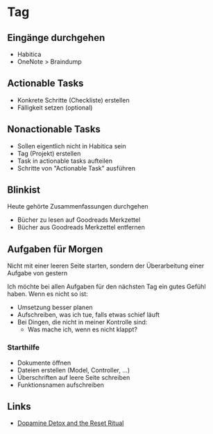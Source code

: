 # Tag

## Eingänge durchgehen

- Habitica
- OneNote > Braindump

## Actionable Tasks
 
- Konkrete Schritte (Checkliste) erstellen
- Fälligkeit setzen (optional)
    
## Nonactionable Tasks
  
- Sollen eigentlich nicht in Habitica sein
- Tag (Projekt) erstellen
- Task in actionable tasks aufteilen
- Schritte von "Actionable Task" ausführen 

## Blinkist

Heute gehörte Zusammenfassungen durchgehen
- Bücher zu lesen auf Goodreads Merkzettel
- Bücher aus Goodreads Merkzettel entfernen

## Aufgaben für Morgen

Nicht mit einer leeren Seite starten, sondern der Überarbeitung einer Aufgabe 
von gestern

Ich möchte bei allen Aufgaben für den nächsten Tag ein gutes Gefühl haben. 
Wenn es nicht so ist:
- Umsetzung besser planen
- Aufschreiben, was ich tue, falls etwas schief läuft
- Bei Dingen, die nicht in meiner Kontrolle sind:
    + Was mache ich, wenn es nicht klappt?

### Starthilfe

- Dokumente öffnen
- Dateien erstellen (Model, Controller, ...)
- Überschriften auf leere Seite schreiben
- Funktionsnamen aufschreiben

## Links

- [Dopamine Detox and the Reset Ritual](https://www.youtube.com/watch?v=5wGE98lBU8s)
